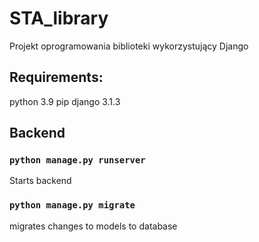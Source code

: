 # STA_library
Projekt oprogramowania biblioteki wykorzystujący Django

## Requirements:

python 3.9
pip
django 3.1.3

## Backend

### `python manage.py runserver`
Starts backend

### `python manage.py migrate`
migrates changes to models to database
